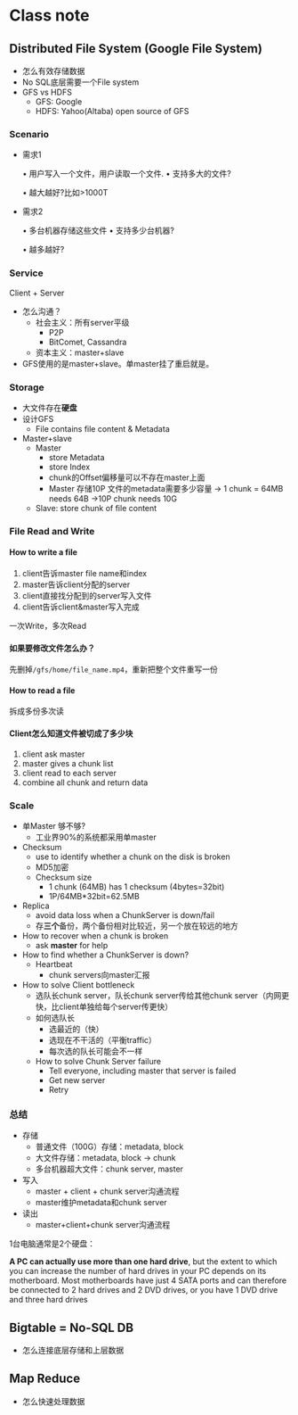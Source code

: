 # Class note

## Distributed File System (Google File System)

* 怎么有效存储数据
* No SQL底层需要一个File system
* GFS vs HDFS
  * GFS: Google
  * HDFS: Yahoo(Altaba) open source of GFS

### Scenario

*   需求1

    • 用户写入一个文件，用户读取一个文件. • 支持多大的文件?

    • 越大越好?比如>1000T
*   需求2

    • 多台机器存储这些文件 • 支持多少台机器?

    • 越多越好?

### Service

Client + Server

* 怎么沟通？
  * 社会主义：所有server平级
    * P2P
    * BitComet, Cassandra
  * 资本主义：master+slave
* GFS使用的是master+slave。单master挂了重启就是。

### Storage

* 大文件存在**硬盘**
* 设计GFS
  * File contains file content & Metadata
* Master+slave
  * Master
    * store Metadata
    * store Index
    * chunk的Offset偏移量可以不存在master上面
    * Master 存储10P 文件的metadata需要多少容量 -> 1 chunk = 64MB needs 64B ->10P chunk needs 10G
  * Slave: store chunk of file content

### File Read and Write

#### How to write a file

1. client告诉master file name和index
2. master告诉client分配的server
3. client直接找分配到的server写入文件
4. client告诉client\&master写入完成

一次Write，多次Read

#### 如果要修改文件怎么办？

先删掉`/gfs/home/file_name.mp4`，重新把整个文件重写一份

#### How to read a file

拆成多份多次读

#### Client怎么知道文件被切成了多少块

1. client ask master
2. master gives a chunk list
3. client read to each server
4. combine all chunk and return data

### Scale

* 单Master 够不够?
  * 工业界90%的系统都采用单master
* Checksum
  * use to identify whether a chunk on the disk is broken
  * MD5加密
  * Checksum size
    * 1 chunk (64MB) has 1 checksum (4bytes=32bit)
    * 1P/64MB\*32bit=62.5MB
* Replica
  * avoid data loss when a ChunkServer is down/fail
  * 存**三个**备份，两个备份相对比较近，另一个放在较远的地方
* How to recover when a chunk is broken
  * ask **master** for help
* How to find whether a ChunkServer is down?
  * Heartbeat
    * chunk servers向master汇报
* How to solve Client bottleneck
  * 选队长chunk server，队长chunk server传给其他chunk server（内网更快，比client单独给每个server传更快）
  * 如何选队长
    * 选最近的（快）
    * 选现在不干活的（平衡traffic）
    * 每次选的队长可能会不一样
  * How to solve Chunk Server failure
    * Tell everyone, including master that server is failed
    * Get new server
    * Retry

### 总结

* 存储
  * 普通文件（100G）存储：metadata, block
  * 大文件存储：metadata, block -> chunk
  * 多台机器超大文件：chunk server, master
* 写入
  * master + client + chunk server沟通流程
  * master维护metadata和chunk server
* 读出
  * master+client+chunk server沟通流程

1台电脑通常是2个硬盘：

**A PC can actually use more than one hard drive**, but the extent to which you can increase the number of hard drives in your PC depends on its motherboard. Most motherboards have just 4 SATA ports and can therefore be connected to 2 hard drives and 2 DVD drives, or you have 1 DVD drive and three hard drives

## Bigtable = No-SQL DB

* 怎么连接底层存储和上层数据

## Map Reduce

* 怎么快速处理数据

